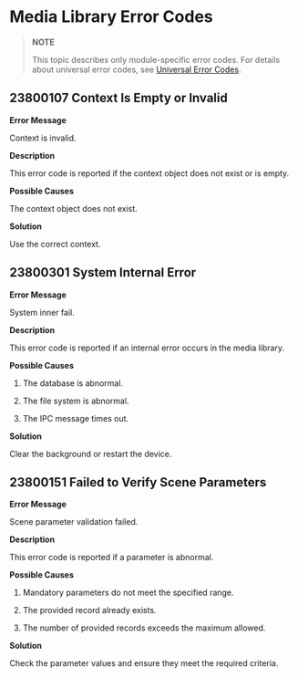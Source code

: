 # Media Library Error Codes

> **NOTE**
>
> This topic describes only module-specific error codes. For details about universal error codes, see [Universal Error Codes](../errorcode-universal.md).

<!--Del-->
## 23800107 Context Is Empty or Invalid

**Error Message**

Context is invalid.

**Description**

This error code is reported if the context object does not exist or is empty.

**Possible Causes**

The context object does not exist.

**Solution**

Use the correct context.
<!--DelEnd-->

## 23800301 System Internal Error

**Error Message**

System inner fail.

**Description**

This error code is reported if an internal error occurs in the media library.

**Possible Causes**

1. The database is abnormal.

2. The file system is abnormal.

3. The IPC message times out.

**Solution**

Clear the background or restart the device.

## 23800151 Failed to Verify Scene Parameters

**Error Message**

Scene parameter validation failed.

**Description**

This error code is reported if a parameter is abnormal.

**Possible Causes**

1. Mandatory parameters do not meet the specified range.

2. The provided record already exists.

3. The number of provided records exceeds the maximum allowed.

**Solution**

Check the parameter values and ensure they meet the required criteria.
